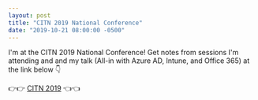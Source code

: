 ```yaml
---
layout: post
title: "CITN 2019 National Conference"
date: "2019-10-21 08:00:00 -0500"
---
```


I'm at the CITN 2019 National Conference! Get notes from sessions I'm attending and and my talk (All-in with Azure AD, Intune, and Office 365) at the link below 👇

👉👉 [CITN 2019](/citn2019) 👈👈
